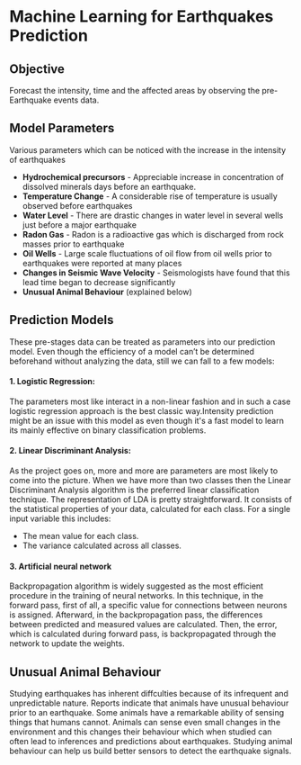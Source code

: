 # Machine Learning for Earthquakes Prediction

## Objective
Forecast the intensity, time and the affected areas by observing the pre-Earthquake events data.

## Model Parameters
Various parameters which can be noticed with the increase in the intensity of earthquakes
- **Hydrochemical precursors** - Appreciable increase in concentration of dissolved minerals days before an earthquake.
- **Temperature Change** - A considerable rise of temperature is usually observed before earthquakes
- **Water Level** - There are drastic changes in water level in several wells just before a major earthquake
- **Radon Gas** - Radon is a radioactive gas which is discharged from rock masses prior to earthquake
- **Oil Wells** - Large scale fluctuations of oil flow from oil wells prior to earthquakes were reported at many places
- **Changes in Seismic Wave Velocity** - Seismologists have found that this lead time began to decrease significantly
- **Unusual Animal Behaviour** (explained below)

## Prediction Models
These pre-stages data can be treated as parameters into our prediction model.
Even though the efficiency of a model can’t be determined beforehand without analyzing the data, still we can fall to a few models:
#### 1. Logistic Regression: 
The parameters most like interact in a non-linear fashion and in such a case logistic regression approach is the best classic way.Intensity prediction might be an issue with this model as even though it's a fast model to learn its mainly effective on binary classification problems. 
#### 2. Linear Discriminant Analysis: 
As the project goes on, more and more are parameters are most likely to come into the picture. When we have more than two classes then the Linear Discriminant Analysis algorithm is the preferred linear classification technique.
The representation of LDA is pretty straightforward. It consists of the statistical properties of your data, calculated for each class. For a single input variable this includes:
- The mean value for each class.
- The variance calculated across all classes.
#### 3. Artificial neural network
Backpropagation algorithm is widely suggested as the most efficient procedure in the training of neural networks. In this technique, in the forward pass, first of all, a specific value for connections between neurons is assigned. Afterward, in the backpropagation pass, the differences between predicted and measured values are calculated. Then, the error, which is calculated during forward pass, is backpropagated through the network to update the weights.

## Unusual Animal Behaviour
Studying earthquakes has inherent diffculties because of its infrequent and unpredictable nature. Reports indicate that animals have unusual behaviour prior to an earthquake. Some animals have a remarkable ability of sensing things that humans cannot. Animals can sense even small changes in the environment and this changes their behaviour which when studied can often lead to inferences and predictions about earthquakes. Studying animal behaviour can help us build better sensors to detect the earthquake signals. 
